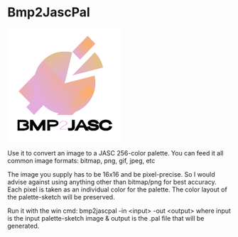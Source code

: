 # Bmp2JascPal
<img src="https://github.com/RezWaki/Bmp2JascPal/blob/main/logo.png" width=256 height=256>

Use it to convert an image to a JASC 256-color palette.
You can feed it all common image formats:
	bitmap, png, gif, jpeg, etc

The image you supply has to be 16x16 and be pixel-precise.
So I would advise against using anything other than bitmap/png for best accuracy.
Each pixel is taken as an individual color for the palette.
The color layout of the palette-sketch will be preserved.

Run it with the win cmd:
bmp2jascpal -in \<input\> -out \<output\>
where input is the input palette-sketch image & output is the .pal file that will be generated.
